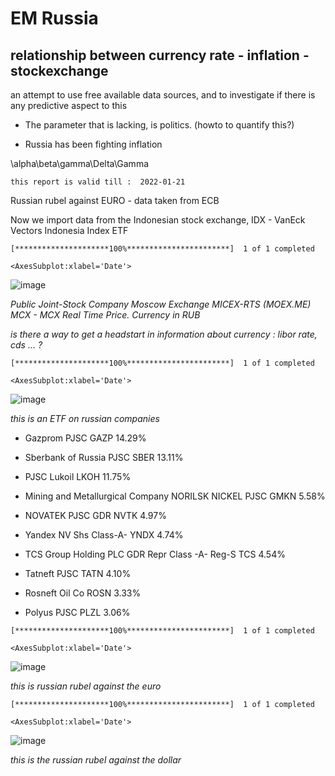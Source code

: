# EM Russia

## relationship between currency rate - inflation - stockexchange

an attempt to use free available data sources, and to investigate if
there is any predictive aspect to this


* The parameter that is lacking, is politics. (howto to quantify this?)


* Russia has been fighting inflation

\\alpha\\beta\\gamma\\Delta\\Gamma

```
this report is valid till :  2022-01-21
```

Russian rubel against EURO - data taken from ECB

Now we import data from the Indonesian stock exchange, IDX - VanEck
Vectors Indonesia Index ETF

```
[*********************100%***********************]  1 of 1 completed
```

```
<AxesSubplot:xlabel='Date'>
```



![image](russia_files/russia_20_1.png)

*Public Joint-Stock Company Moscow Exchange MICEX-RTS (MOEX.ME) MCX -
MCX Real Time Price. Currency in RUB*

*is there a way to get a headstart in information about currency : libor
rate, cds … ?*

```
[*********************100%***********************]  1 of 1 completed
```

```
<AxesSubplot:xlabel='Date'>
```



![image](russia_files/russia_23_2.png)

*this is an ETF on russian companies*


* Gazprom PJSC GAZP 14.29%


* Sberbank of Russia PJSC SBER 13.11%


* PJSC Lukoil LKOH 11.75%


* Mining and Metallurgical Company NORILSK NICKEL PJSC GMKN 5.58%


* NOVATEK PJSC GDR NVTK 4.97%


* Yandex NV Shs Class-A- YNDX 4.74%


* TCS Group Holding PLC GDR Repr Class -A- Reg-S TCS 4.54%


* Tatneft PJSC TATN 4.10%


* Rosneft Oil Co ROSN 3.33%


* Polyus PJSC PLZL 3.06%

```
[*********************100%***********************]  1 of 1 completed
```

```
<AxesSubplot:xlabel='Date'>
```



![image](russia_files/russia_25_2.png)

*this is russian rubel against the euro*

```
[*********************100%***********************]  1 of 1 completed
```

```
<AxesSubplot:xlabel='Date'>
```



![image](russia_files/russia_27_2.png)

*this is the russian rubel against the dollar*
